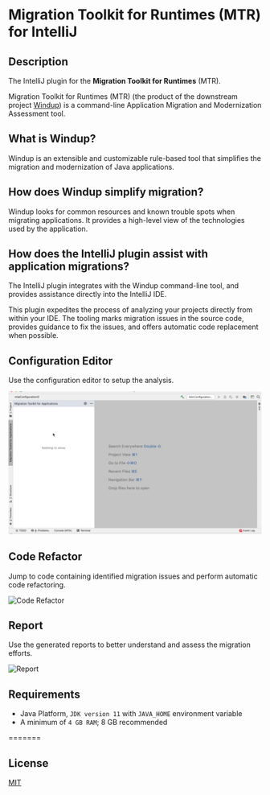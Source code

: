 # Migration Toolkit for Runtimes (MTR) for IntelliJ


## Description

The IntelliJ plugin for the <b>Migration Toolkit for Runtimes</b> (MTR).

Migration Toolkit for Runtimes (MTR) (the product of the downstream project [Windup](https://github.com/windup/windup)) is a command-line Application Migration and Modernization Assessment tool.

## What is Windup?
Windup is an extensible and customizable rule-based tool that simplifies the migration and modernization of Java applications.

## How does Windup simplify migration?
Windup looks for common resources and known trouble spots when migrating applications. It provides a high-level view of the technologies used by the application.

## How does the IntelliJ plugin assist with application migrations?
The IntelliJ plugin integrates with the Windup command-line tool, and provides assistance directly into the IntelliJ IDE.

This plugin expedites the process of analyzing your projects directly from within your IDE.
The tooling marks migration issues in the source code, provides guidance to fix the issues, and offers automatic code replacement when possible.

## Configuration Editor
Use the configuration editor to setup the analysis.

![Configuration Editor](resources/configuration.gif)


## Code Refactor
Jump to code containing identified migration issues and perform automatic code refactoring.

![Code Refactor](resources/quickfixes.gif)

## Report
Use the generated reports to better understand and assess the migration efforts.

![Report](resources/report.gif)

## Requirements

* Java Platform, `JDK version 11` with `JAVA_HOME` environment variable 
* A minimum of `4 GB RAM`; 8 GB recommended

=======

## License
[MIT](LICENSE)

